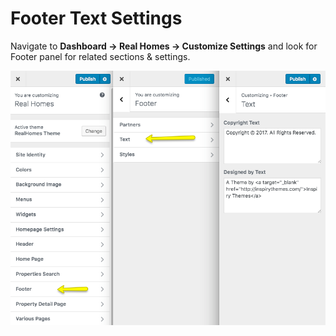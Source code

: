 # Footer Text Settings

Navigate to **Dashboard → Real Homes → Customize Settings** and look for Footer panel for related sections & settings.

![Footer Settings](images/home-setup/text-settings-full.png)
